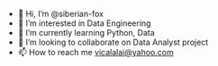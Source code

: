 - 👋 Hi, I’m @siberian-fox
- 👀 I’m interested in Data Engineering
- 🌱 I’m currently learning Python, Data
- 💞️ I’m looking to collaborate on Data Analyst project
- 📫 How to reach me vicalalai@yahoo.com
